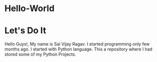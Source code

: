 # Hello-World
# Let's Do It
Hello Guys!, 
        My name is Sai Vijay Ragav. I started programming only few months ago. I started with Python language.
        This a repository where I had stored some of my Python Projects.
